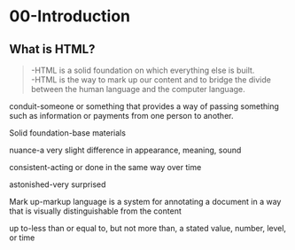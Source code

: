 # 00-Introduction
## What is HTML?
> -HTML is a solid foundation on which everything else is built.  
-HTML is the way to mark up our content and to bridge the divide between the human language and the computer language.

conduit-someone or something that provides a way of passing something such as information or payments from one person to another.

Solid foundation-base materials

nuance-a very slight difference in appearance, meaning, sound

consistent-acting or done in the same way over time

astonished-very surprised

Mark up-markup language is a system for annotating a document in a way that is visually distinguishable from the content

up to-less than or equal to, but not more than, a stated value, number, level, or time